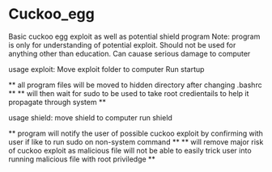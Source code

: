 # Cuckoo_egg
Basic cuckoo egg exploit as well as potential shield program
Note: program is only for understanding of potential exploit. Should not be used for anything other than education. Can cauase serious damage to computer

usage exploit:
Move exploit folder to computer
Run startup

** all program files will be moved to hidden directory after changing .bashrc **
** will then wait for sudo to be used to take root credientails to help it propagate through system **


usage shield:
  move shield to computer
  run shield
  
  ** program will notify the user of possible cuckoo exploit by confirming with user if 
     like to run sudo on non-system command **
  ** will remove major risk of cuckoo exploit as malicious file will not be able to easily trick user into running malicious file with root priviledge **
